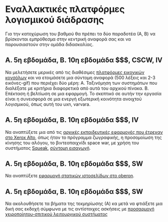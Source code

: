 # Εναλλακτικές πλατφόρμες λογισμικού διάδρασης

Για την κατοχύρωση του βαθμού θα πρέπει τα δύο παραδοτέα (Α, Β) να βρίσκονται εμπρόθεσμα στην κεντρική αναφορά σας και να παρουσιαστούν στην ομάδα διδασκαλίας.

## Α. 5η εβδομάδα, Β. 10η εβδομάδα $$$, CSCW, IV

Να μελετήσετε μερικές από τις διαθέσιμες [πλατφόρμες εικονικών κονσόλων](https://github.com/paladin-t/fantasy) και να ετοιμάσετε μια σύντομη αναφορά (500 λέξεις και 2-3 εικόνες-gif) που περιέχει δύο μέρη: Α. Ταξινόμηση των συστημάτων που διαλέξατε με κριτήρια διαφορετικά από αυτά του αρχικού πίνακα. Β. Επέκταση ή βελτίωση σε μια εφαρμογή. Το σκεπτικό σε αυτήν την εργασία είναι η συνεισφορά σε μια ενεργή εξωτερική κοινότητα ανοιχτού λογισμικού, όπως αυτή του uxn, varvara.

## Α. 5η εβδομάδα, Β. 10η εβδομάδα $$$, IV

Να αναπτύξετε μια από τις [αρχικές εκπαιδευτικές εφαρμογές που έτρεχαν στο Xerox Alto](http://worrydream.com/EarlyHistoryOfSmalltalk/#smalltalkAndChildren), όπως ήταν το πρόγραμμα ζωγραφικής, η προσομοίωση της κίνησης του αλόγου, το βιντεοπαιχνίδι space war, με χρήση του συστήματος [Squeak](https://squeak.org), [σύντομη εισαγωγή](https://www.cl.cam.ac.uk/teaching/2002/CompProgLangs/smalltalk.html).

## Α. 5η εβδομάδα, Β. 10η εβδομάδα $$$, SW

Να αναπτύξετε [εφαρμογή στατικών ιστοσελίδων στο oberon](http://people.inf.ethz.ch/wirth/ProjectOberon/index.html).

## Α. 5η εβδομάδα, Β. 10η εβδομάδα $$$, SW

Να ακολουθήσετε τα βήματα της τεκμηρίωσης (Α) κα μετά να φτιάξετε μια δική σας εκδοχή σύμφωνα με τις αντίστοιχες ασκήσεις με [προσαρμογή χειροποίητου-σπιτικού λειτουργικού συστήματος](https://github.com/moya10/moyaOS)
